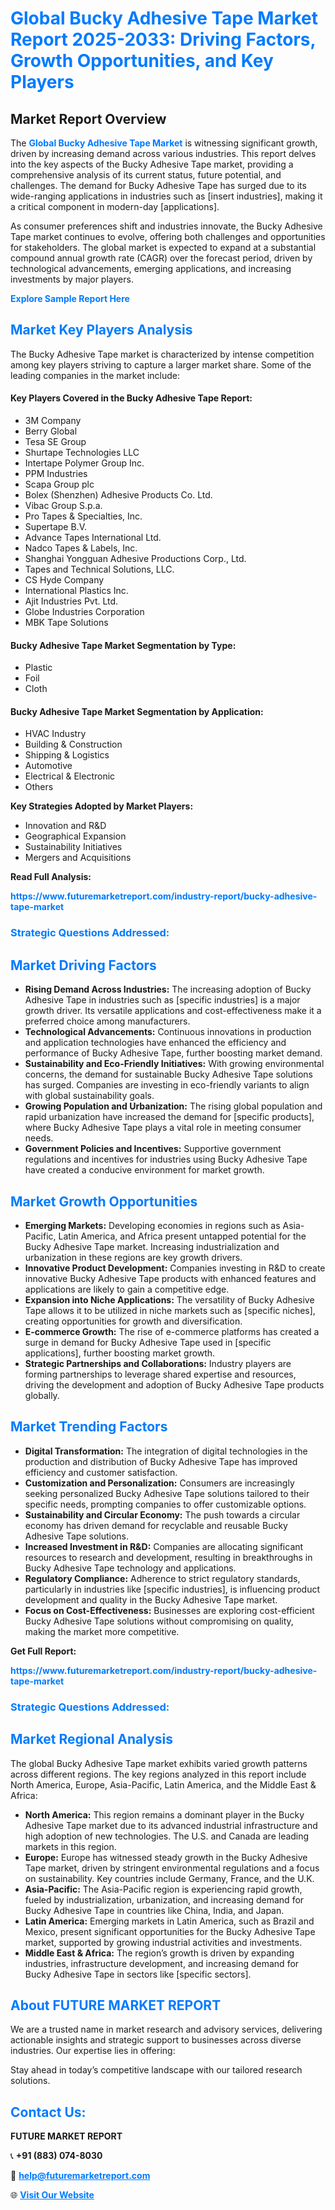 <h1 style="color: #007BFF;">Global Bucky Adhesive Tape Market Report 2025-2033: Driving Factors, Growth Opportunities, and Key Players</h1>

<section id="overview">
<h2>Market Report Overview</h2>
<p>The <a href="https://www.futuremarketreport.com/industry-report/bucky-adhesive-tape-market" style="color: #007BFF; text-decoration: none;"><strong>Global Bucky Adhesive Tape Market</strong></a> is witnessing significant growth, driven by increasing demand across various industries. This report delves into the key aspects of the Bucky Adhesive Tape market, providing a comprehensive analysis of its current status, future potential, and challenges. The demand for Bucky Adhesive Tape has surged due to its wide-ranging applications in industries such as [insert industries], making it a critical component in modern-day [applications].</p>
<p>As consumer preferences shift and industries innovate, the Bucky Adhesive Tape market continues to evolve, offering both challenges and opportunities for stakeholders. The global market is expected to expand at a substantial compound annual growth rate (CAGR) over the forecast period, driven by technological advancements, emerging applications, and increasing investments by major players.</p>
</section>

<section id="overview">
<p><a href="https://www.futuremarketreport.com/request-sample/reportId=88360" style="color: #007BFF; text-decoration: none;"><strong>Explore Sample Report Here</strong></a></p>
</section>

<section id="key-players">
<h2 style="color: #007BFF;">Market Key Players Analysis</h2>
<p>The Bucky Adhesive Tape market is characterized by intense competition among key players striving to capture a larger market share. Some of the leading companies in the market include:</p>
<h4>Key Players Covered in the Bucky Adhesive Tape Report:</h4>
<ul><li>3M Company</li><li>Berry Global</li><li>Tesa SE Group</li><li>Shurtape Technologies LLC</li><li>Intertape Polymer Group Inc.</li><li>PPM Industries</li><li>Scapa Group plc</li><li>Bolex (Shenzhen) Adhesive Products Co. Ltd.</li><li>Vibac Group S.p.a.</li><li>Pro Tapes &amp; Specialties, Inc.</li><li>Supertape B.V.</li><li>Advance Tapes International Ltd.</li><li>Nadco Tapes &amp; Labels, Inc.</li><li>Shanghai Yongguan Adhesive Productions Corp., Ltd.</li><li>Tapes and Technical Solutions, LLC.</li><li>CS Hyde Company</li><li>International Plastics Inc.</li><li>Ajit Industries Pvt. Ltd.</li><li>Globe Industries Corporation</li><li>MBK Tape Solutions</li></ul>
<h4>Bucky Adhesive Tape Market Segmentation by Type:</h4>
<ul><li>Plastic</li><li>Foil</li><li>Cloth</li></ul>

<h4>Bucky Adhesive Tape Market Segmentation by Application:</h4>
<ul><li>HVAC Industry</li><li>Building &amp; Construction</li><li>Shipping &amp; Logistics</li><li>Automotive</li><li>Electrical &amp; Electronic</li><li>Others</li></ul>
<p><strong>Key Strategies Adopted by Market Players:</strong></p>
<ul>
<li>Innovation and R&D</li>
<li>Geographical Expansion</li>
<li>Sustainability Initiatives</li>
<li>Mergers and Acquisitions</li>
</ul>
</section>

<section>
<p><strong>Read Full Analysis: </strong></p><a href="https://www.futuremarketreport.com/industry-report/bucky-adhesive-tape-market" style="color: #007BFF; text-decoration: none;"><strong>https://www.futuremarketreport.com/industry-report/bucky-adhesive-tape-market</strong></a>
<h3 style="color: #007BFF;">Strategic Questions Addressed:</h3>
</section>

<section id="driving-factors">
<h2 style="color: #007BFF;">Market Driving Factors</h2>
<ul>
<li><strong>Rising Demand Across Industries:</strong> The increasing adoption of Bucky Adhesive Tape in industries such as [specific industries] is a major growth driver. Its versatile applications and cost-effectiveness make it a preferred choice among manufacturers.</li>
<li><strong>Technological Advancements:</strong> Continuous innovations in production and application technologies have enhanced the efficiency and performance of Bucky Adhesive Tape, further boosting market demand.</li>
<li><strong>Sustainability and Eco-Friendly Initiatives:</strong> With growing environmental concerns, the demand for sustainable Bucky Adhesive Tape solutions has surged. Companies are investing in eco-friendly variants to align with global sustainability goals.</li>
<li><strong>Growing Population and Urbanization:</strong> The rising global population and rapid urbanization have increased the demand for [specific products], where Bucky Adhesive Tape plays a vital role in meeting consumer needs.</li>
<li><strong>Government Policies and Incentives:</strong> Supportive government regulations and incentives for industries using Bucky Adhesive Tape have created a conducive environment for market growth.</li>
</ul>
</section>

<section id="growth-opportunities">
<h2 style="color: #007BFF;">Market Growth Opportunities</h2>
<ul>
<li><strong>Emerging Markets:</strong> Developing economies in regions such as Asia-Pacific, Latin America, and Africa present untapped potential for the Bucky Adhesive Tape market. Increasing industrialization and urbanization in these regions are key growth drivers.</li>
<li><strong>Innovative Product Development:</strong> Companies investing in R&D to create innovative Bucky Adhesive Tape products with enhanced features and applications are likely to gain a competitive edge.</li>
<li><strong>Expansion into Niche Applications:</strong> The versatility of Bucky Adhesive Tape allows it to be utilized in niche markets such as [specific niches], creating opportunities for growth and diversification.</li>
<li><strong>E-commerce Growth:</strong> The rise of e-commerce platforms has created a surge in demand for Bucky Adhesive Tape used in [specific applications], further boosting market growth.</li>
<li><strong>Strategic Partnerships and Collaborations:</strong> Industry players are forming partnerships to leverage shared expertise and resources, driving the development and adoption of Bucky Adhesive Tape products globally.</li>
</ul>
</section>

<section id="trending-factors">
<h2 style="color: #007BFF;">Market Trending Factors</h2>
<ul>
<li><strong>Digital Transformation:</strong> The integration of digital technologies in the production and distribution of Bucky Adhesive Tape has improved efficiency and customer satisfaction.</li>
<li><strong>Customization and Personalization:</strong> Consumers are increasingly seeking personalized Bucky Adhesive Tape solutions tailored to their specific needs, prompting companies to offer customizable options.</li>
<li><strong>Sustainability and Circular Economy:</strong> The push towards a circular economy has driven demand for recyclable and reusable Bucky Adhesive Tape solutions.</li>
<li><strong>Increased Investment in R&D:</strong> Companies are allocating significant resources to research and development, resulting in breakthroughs in Bucky Adhesive Tape technology and applications.</li>
<li><strong>Regulatory Compliance:</strong> Adherence to strict regulatory standards, particularly in industries like [specific industries], is influencing product development and quality in the Bucky Adhesive Tape market.</li>
<li><strong>Focus on Cost-Effectiveness:</strong> Businesses are exploring cost-efficient Bucky Adhesive Tape solutions without compromising on quality, making the market more competitive.</li>
</ul>
</section>

<section>
<p><strong>Get Full Report: </strong></p><a href="https://www.futuremarketreport.com/industry-report/bucky-adhesive-tape-market" style="color: #007BFF; text-decoration: none;"><strong>https://www.futuremarketreport.com/industry-report/bucky-adhesive-tape-market</strong></a>
<h3 style="color: #007BFF;">Strategic Questions Addressed:</h3>
</section>


<section id="regional-analysis">
<h2 style="color: #007BFF;">Market Regional Analysis</h2>
<p>The global Bucky Adhesive Tape market exhibits varied growth patterns across different regions. The key regions analyzed in this report include North America, Europe, Asia-Pacific, Latin America, and the Middle East & Africa:</p>
<ul>
<li><strong>North America:</strong> This region remains a dominant player in the Bucky Adhesive Tape market due to its advanced industrial infrastructure and high adoption of new technologies. The U.S. and Canada are leading markets in this region.</li>
<li><strong>Europe:</strong> Europe has witnessed steady growth in the Bucky Adhesive Tape market, driven by stringent environmental regulations and a focus on sustainability. Key countries include Germany, France, and the U.K.</li>
<li><strong>Asia-Pacific:</strong> The Asia-Pacific region is experiencing rapid growth, fueled by industrialization, urbanization, and increasing demand for Bucky Adhesive Tape in countries like China, India, and Japan.</li>
<li><strong>Latin America:</strong> Emerging markets in Latin America, such as Brazil and Mexico, present significant opportunities for the Bucky Adhesive Tape market, supported by growing industrial activities and investments.</li>
<li><strong>Middle East & Africa:</strong> The region’s growth is driven by expanding industries, infrastructure development, and increasing demand for Bucky Adhesive Tape in sectors like [specific sectors].</li>
</ul>
</section>

<footer>
<h2 style="color: #007BFF;">About FUTURE MARKET REPORT</h2>
<p>We are a trusted name in market research and advisory services, delivering actionable insights and strategic support to businesses across diverse industries. Our expertise lies in offering:</p>

<p>Stay ahead in today’s competitive landscape with our tailored research solutions.</p>

<h2 style="color: #007BFF;">Contact Us:</h2>
<p><strong>FUTURE MARKET REPORT</strong></p>
<p>📞 <strong>+91 (883) 074-8030</strong></p>
<p>📧 <strong><a href="mailto:help@futuremarketreport.com" style="color: #007BFF;">help@futuremarketreport.com</a></strong></p>
<p>🌐 <strong><a href="https://www.futuremarketreport.com/" style="color: #007BFF;">Visit Our Website</a></strong></p>
</footer>